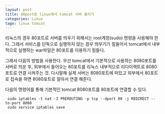 ```yaml
---
layout: post
title: 80port로 linux에서 tomcat 서버 올리기
categories: Linux
tage: linux tomcat
---
```


리눅스의 경우 80포트로 서버를 띄우기 위해서는 root계정(sudo) 명령을 사용해야 한다.
그래서 서비스를 단독으로 실행하지 않는 경우 띄우기가 힘들어서 tomcat에서 내부적으로 실행하는 war파일은 80포트를 이용하기 힘들다.

그래서 다음의 방법을 사용한다.
우선 tomcat에서 기본적으로 사용하는 8080포트를 서버로 띄운 후, 외부에서 들어오는 80포트를 리눅스 내부적으로 리다이렉트로 8080포트로 연결 시켜주는 것.
다시말해 실제 서버는 8080포트에 떠있고 외부에서 80포트로 접속을 하면 8080포트로 알아서 연결 해준다.

다음의 명령어를 통해 기본적인 tomcat 8080포트를 80포트에 연결할 수 있다.

     sudo iptables -t nat -I PREROUTING -p tcp --dport 80 -j REDIRECT --to-port 8080
     sudo service iptables save
